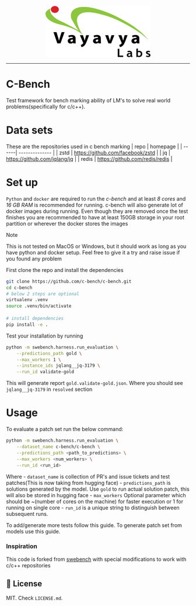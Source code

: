<p align="center">
  <a href="https://swebench.com">
    <img src="assets/figures/vayavya-logo.svg" style="height: 10em" alt="vayavya-logo" />
  </a>
</p>



---

# C-Bench

Test framework for bench marking ability of LM's to solve real world problems(specifically for c/c++).

# Data sets

These are the repositories used in c bench marking
| repo | homepage |
| ------| -------------- |
| zstd | https://github.com/facebook/zstd |
| jq   | https://github.com/jqlang/jq |
| redis | https://github.com/redis/redis |


# Set up

`Python` and `docker` are required to run the *c-bench* and at least *8 cores* and *16 GB RAM* is recommended for running.
c-bench will also generate lot of docker images during running. Even though they are removed once the test finishes
you are recommended to have at least 150GB storage in your root partition or wherever the docker stores the images

> [!NOTE]
> This is not tested on MacOS or Windows, but it should work as long as you have python and docker setup.
> Feel free to give it a try and raise issue if you found any problem

First clone the repo and install the dependencies
```bash
git clone https://github.com/c-bench/c-bench.git
cd c-bench
# below 2 steps are optional
virtualenv .venv
source .venv/bin/activate

# install dependencies
pip install -e .
```

Test your installation by running
```bash
python -m swebench.harness.run_evaluation \
    --predictions_path gold \
    --max_workers 1 \
    --instance_ids jqlang__jq-3179 \
    --run_id validate-gold
```

This will generate report `gold.validate-gold.json`. Where you should see `jqlang__jq-3179` in `resolved` section

# Usage

To evaluate a patch set run the below command:

```bash
python -m swebench.harness.run_evaluation \
    --dataset_name c-bench/c-bench \
    --predictions_path <path_to_predictions> \
    --max_workers <num_workers> \
    --run_id <run_id>
```
Where
    - `dataset_name` is collection of PR's and issue tickets and test patches(This is now taking from hugging face)
    - `predictions_path` is solutions generated by the model. Use `gold` to run actual solution patch, this will also be stored in hugging face
    - `max_workers` Optional parameter which should be ~(number of cores on the machine) for faster execution or 1 for running on single core
    - `run_id` is a unique string to distinguish between subsequent runs.

To add/generate more tests follow this guide.
To generate patch set from models use this guide.

### Inspiration

This code is forked from [swebench](https://github.com/SWE-bench/SWE-bench) with special modifications to work with c/c++ repositories

## 🪪 License
MIT. Check `LICENSE.md`.
